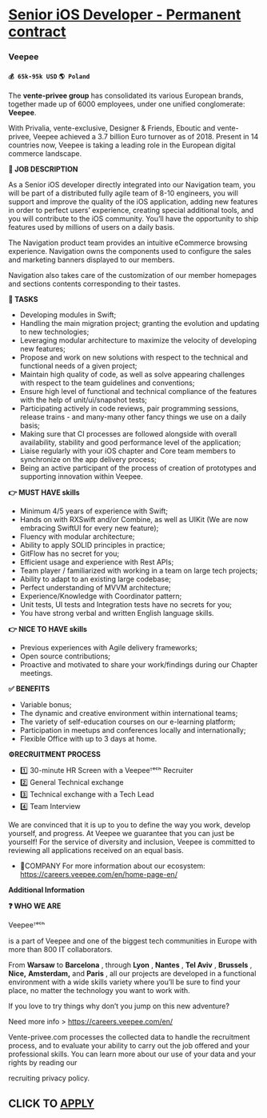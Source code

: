 # [Senior iOS Developer - Permanent contract](https://www.remotewlb.com/apply/senior-ios-developer-permanent-contract)  
### Veepee  
#### `💰 65k-95k USD` `🌎 Poland`  

The **vente-privee group** has consolidated its various European brands, together made up of 6000 employees, under one unified conglomerate: **Veepee**.

With Privalia, vente-exclusive, Designer & Friends, Eboutic and vente-privee, Veepee achieved a 3.7 billion Euro turnover as of 2018. Present in 14 countries now, Veepee is taking a leading role in the European digital commerce landscape.

 **📄 JOB DESCRIPTION**

As a Senior iOS developer directly integrated into our Navigation team, you will be part of a distributed fully agile team of 8-10 engineers, you will support and improve the quality of the iOS application, adding new features in order to perfect users’ experience, creating special additional tools, and you will contribute to the iOS community. You’ll have the opportunity to ship features used by millions of users on a daily basis.

The Navigation product team provides an intuitive eCommerce browsing experience. Navigation owns the components used to configure the sales and marketing banners displayed to our members.

Navigation also takes care of the customization of our member homepages and sections contents corresponding to their tastes.

**🎯 TASKS**

* Developing modules in Swift;
* Handling the main migration project; granting the evolution and updating to new technologies;
* Leveraging modular architecture to maximize the velocity of developing new features;
* Propose and work on new solutions with respect to the technical and functional needs of a given project;
* Maintain high quality of code, as well as solve appearing challenges with respect to the team guidelines and conventions;
* Ensure high level of functional and technical compliance of the features with the help of unit/ui/snapshot tests;
* Participating actively in code reviews, pair programming sessions, release trains - and many-many other fancy things we use on a daily basis;
* Making sure that CI processes are followed alongside with overall availability, stability and good performance level of the application;
* Liaise regularly with your iOS chapter and Core team members to synchronize on the app delivery process;
* Being an active participant of the process of creation of prototypes and supporting innovation within Veepee.

**👉 MUST HAVE skills**

* Minimum 4/5 years of experience with Swift;
* Hands on with RXSwift and/or Combine, as well as UIKit (We are now embracing SwiftUI for every new feature);
* Fluency with modular architecture;
* Ability to apply SOLID principles in practice;
* GitFlow has no secret for you;
* Efficient usage and experience with Rest APIs;
* Team player / familiarized with working in a team on large tech projects;
* Ability to adapt to an existing large codebase;
* Perfect understanding of MVVM architecture;
* Experience/Knowledge with Coordinator pattern;
* Unit tests, UI tests and Integration tests have no secrets for you;
* You have strong verbal and written English language skills.

**👉 NICE TO HAVE skills**

* Previous experiences with Agile delivery frameworks;
* Open source contributions;
* Proactive and motivated to share your work/findings during our Chapter meetings.

**✅ BENEFITS**

* Variable bonus;
* The dynamic and creative environment within international teams;
* The variety of self-education courses on our e-learning platform;
* Participation in meetups and conferences locally and internationally;
* Flexible Office with up to 3 days at home.

**⚙️RECRUITMENT PROCESS**

* 1️⃣ 30-minute HR Screen with a Veepeeᵀᵉᶜʰ Recruiter
* 2️⃣ General Technical exchange
* 3️⃣ Technical exchange with a Tech Lead
* 4️⃣ Team Interview

We are convinced that it is up to you to define the way you work, develop yourself, and progress. At Veepee we guarantee that you can just be yourself! For the service of diversity and inclusion, Veepee is committed to reviewing all applications received on an equal basis.

* 🔗COMPANY For more information about our ecosystem: https://careers.veepee.com/en/home-page-en/ 

**Additional Information**

**❓ WHO WE ARE**

Veepeeᵀᵉᶜʰ

is a part of Veepee and one of the biggest tech communities in Europe with more than 800 IT collaborators.

From **Warsaw** to **Barcelona** , through **Lyon** , **Nantes** , **Tel Aviv** , **Brussels** , **Nice,** **Amsterdam,** and **Paris** , all our projects are developed in a functional environment with a wide skills variety where you’ll be sure to find your place, no matter the technology you want to work with.

If you love to try things why don’t you jump on this new adventure?

Need more info > https://careers.veepee.com/en/

Vente-privee.com processes the collected data to handle the recruitment process, and to evaluate your ability to carry out the job offered and your professional skills. You can learn more about our use of your data and your rights by reading our

recruiting privacy policy.  
## CLICK TO [APPLY](https://www.remotewlb.com/apply/senior-ios-developer-permanent-contract)

